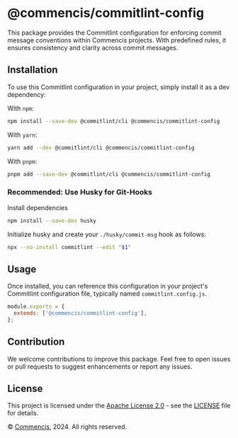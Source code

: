 # @commencis/commitlint-config

This package provides the Commitlint configuration for enforcing commit message conventions within Commencis projects. With predefined rules, it ensures consistency and clarity across commit messages.

## Installation

To use this Commitlint configuration in your project, simply install it as a dev dependency:

With `npm`:

```sh
npm install --save-dev @commitlint/cli @commencis/commitlint-config
```

With `yarn`:

```sh
yarn add --dev @commitlint/cli @commencis/commitlint-config
```

With `pnpm`:

```sh
pnpm add --save-dev @commitlint/cli @commencis/commitlint-config
```

### Recommended: Use Husky for Git-Hooks

Install dependencies

```sh
npm install --save-dev husky
```

Initialize husky and create your `./husky/commit-msg` hook as follows:

```sh
npx --no-install commitlint --edit "$1"
```

## Usage

Once installed, you can reference this configuration in your project's Commitlint configuration file, typically named `commitlint.config.js`.

```javascript
module.exports = {
  extends: ['@commencis/commitlint-config'],
};
```

## Contribution

We welcome contributions to improve this package. Feel free to open issues or pull requests to suggest enhancements or report any issues.

## License

This project is licensed under the [Apache License 2.0](https://opensource.org/licenses/Apache-2.0) - see the [LICENSE](./LICENSE) file for details.

© [Commencis](https://www.commencis.com/), 2024. All rights reserved.
